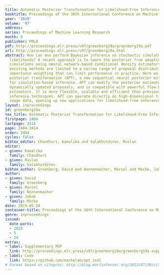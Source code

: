 ```yaml
---
title: Automatic Posterior Transformation for Likelihood-Free Inference
booktitle: Proceedings of the 36th International Conference on Machine Learning
year: '2019'
volume: '97'
address: 
series: Proceedings of Machine Learning Research
month: 0
publisher: PMLR
pdf: http://proceedings.mlr.press/v97/greenberg19a/greenberg19a.pdf
url: http://proceedings.mlr.press/v97/greenberg19a.html
abstract: How can one perform Bayesian inference on stochastic simulators with intractable
  likelihoods? A recent approach is to learn the posterior from adaptively proposed
  simulations using neural network-based conditional density estimators. However,
  existing methods are limited to a narrow range of proposal distributions or require
  importance weighting that can limit performance in practice. Here we present automatic
  posterior transformation (APT), a new sequential neural posterior estimation method
  for simulation-based inference. APT can modify the posterior estimate using arbitrary,
  dynamically updated proposals, and is compatible with powerful flow-based density
  estimators. It is more flexible, scalable and efficient than previous simulation-based
  inference techniques. APT can operate directly on high-dimensional time series and
  image data, opening up new applications for likelihood-free inference.
layout: inproceedings
id: greenberg19a
tex_title: Automatic Posterior Transformation for Likelihood-Free Inference
firstpage: 2404
lastpage: 2414
page: 2404-2414
order: 2404
cycles: false
bibtex_editor: Chaudhuri, Kamalika and Salakhutdinov, Ruslan
editor:
- given: Kamalika
  family: Chaudhuri
- given: Ruslan
  family: Salakhutdinov
bibtex_author: Greenberg, David and Nonnenmacher, Marcel and Macke, Jakob
author:
- given: David
  family: Greenberg
- given: Marcel
  family: Nonnenmacher
- given: Jakob
  family: Macke
date: 2019-05-24
container-title: Proceedings of the 36th International Conference on Machine Learning
genre: inproceedings
issued:
  date-parts:
  - 2019
  - 5
  - 24
extras:
- label: Supplementary PDF
  link: http://proceedings.mlr.press/v97/greenberg19a/greenberg19a-supp.pdf
- label: Code
  link: https://github.com/mackelab/apt_icml
# Format based on citeproc: http://blog.martinfenner.org/2013/07/30/citeproc-yaml-for-bibliographies/
---
```

